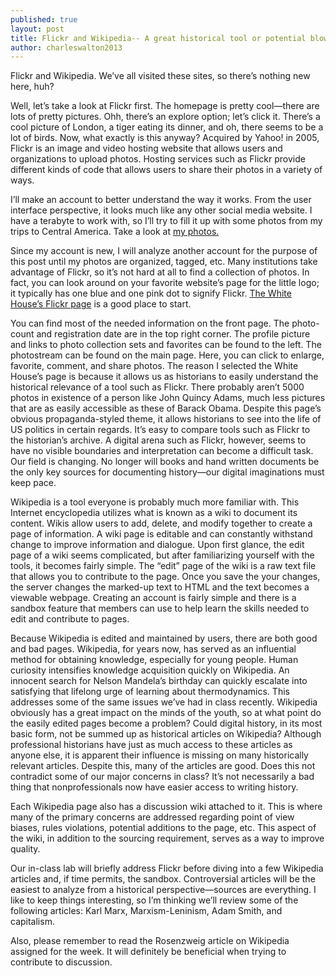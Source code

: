 ```yaml
---
published: true
layout: post
title: Flickr and Wikipedia-- A great historical tool or potential blow to the profession? 
author: charleswalton2013
---
```



Flickr and Wikipedia. We’ve all visited these sites, so there’s nothing new here, huh? 

Well, let’s take a look at Flickr first. The homepage is pretty cool—there are lots of pretty pictures. Ohh, there’s an explore option; let’s click it. There’s a cool picture of London, a tiger eating its dinner, and oh, there seems to be a lot of birds. Now, what exactly is this anyway?  Acquired by Yahoo! in 2005, Flickr is an image and video hosting website that allows users and organizations to upload photos. Hosting services such as Flickr provide different kinds of code that allows users to share their photos in a variety of ways. 

I’ll make an account to better understand the way it works. From the user interface perspective, it looks much like any other social media website. I have a terabyte to work with, so I’ll try to fill it up with some photos from my trips to Central America. Take a look at [my photos.](http://www.flickr.com/photos/101607575@N08/)

Since my account is new, I will analyze another account for the purpose of this post until my photos are organized, tagged, etc. Many institutions take advantage of Flickr, so it’s not hard at all to find a collection of photos. In fact, you can look around on your favorite website’s page for the little logo; it typically has one blue and one pink dot to signify Flickr. [The White House’s Flickr page](http://www.flickr.com/photos/whitehouse) is a good place to start.

You can find most of the needed information on the front page. The photo-count and registration date are in the top right corner. The profile picture and links to photo collection sets and favorites can be found to the left. The photostream can be found on the main page. Here, you can click to enlarge, favorite, comment, and share photos. The reason I selected the White House’s page is because it allows us as historians to easily understand the historical relevance of a tool such as Flickr. There probably aren’t 5000 photos in existence of a person like John Quincy Adams, much less pictures that are as easily accessible as these of Barack Obama. Despite this page’s obvious propaganda-styled theme, it allows historians to see into the life of US politics in certain regards. It’s easy to compare tools such as Flickr to the historian’s archive. A digital arena such as Flickr, however, seems to have no visible boundaries and interpretation can become a difficult task. Our field is changing. No longer will books and hand written documents be the only key sources for documenting history—our digital imaginations must keep pace. 

Wikipedia is a tool everyone is probably much more familiar with. This Internet encyclopedia utilizes what is known as a wiki to document its content. Wikis allow users to add, delete, and modify together to create a page of information. A wiki page is editable and can constantly withstand change to improve information and dialogue. Upon first glance, the edit page of a wiki seems complicated, but after familiarizing yourself with the tools, it becomes fairly simple. The “edit” page of the wiki is a raw text file that allows you to contribute to the page. Once you save the your changes, the server changes the marked-up text to HTML and the text becomes a viewable webpage. Creating an account is fairly simple and there is a sandbox feature that members can use to help learn the skills needed to edit and contribute to pages. 

Because Wikipedia is edited and maintained by users, there are both good and bad pages. Wikipedia, for years now, has served as an influential method for obtaining knowledge, especially for young people. Human curiosity intensifies knowledge acquisition quickly on Wikipedia. An innocent search for Nelson Mandela’s birthday can quickly escalate into satisfying that lifelong urge of learning about thermodynamics. This addresses some of the same issues we’ve had in class recently. Wikipedia obviously has a great impact on the minds of the youth, so at what point do the easily edited pages become a problem? Could digital history, in its most basic form, not be summed up as historical articles on Wikipedia? Although professional historians have just as much access to these articles as anyone else, it is apparent their influence is missing on many historically relevant articles. Despite this, many of the articles are good. Does this not contradict some of our major concerns in class?  It’s not necessarily a bad thing that nonprofessionals now have easier access to writing history. 

Each Wikipedia page also has a discussion wiki attached to it. This is where many of the primary concerns are addressed regarding point of view biases, rules violations, potential additions to the page, etc. This aspect of the wiki, in addition to the sourcing requirement, serves as a way to improve quality. 

Our in-class lab will briefly address Flickr before diving into a few Wikipedia articles and, if time permits, the sandbox. Controversial articles will be the easiest to analyze from a historical perspective—sources are everything. I like to keep things interesting, so I’m thinking we’ll review some of the following articles: Karl Marx, Marxism-Leninism, Adam Smith, and capitalism. 

Also, please remember to read the Rosenzweig article on Wikipedia assigned for the week. It will definitely be beneficial when trying to contribute to discussion. 
